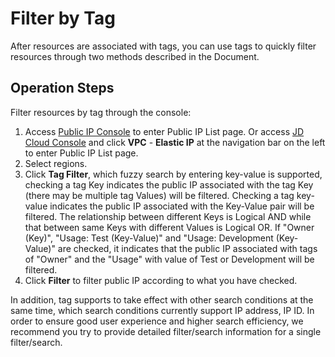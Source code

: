 # Filter by Tag
After resources are associated with tags, you can use tags to quickly filter resources through two methods described in the Document.

## Operation Steps

Filter resources by tag through the console:

1. Access [Public IP Console](https://cns-console.jdcloud.com/host/pip/list) to enter Public IP List page. Or access [JD Cloud Console](https://console.jdcloud.com) and click **VPC** - **Elastic IP** at the navigation bar on the left to enter Public IP List page.
2. Select regions.
3. Click **Tag Filter**, which fuzzy search by entering key-value is supported, checking a tag Key indicates the public IP associated with the tag Key (there may be multiple tag Values) will be filtered. Checking a tag key-value indicates the public IP associated with the Key-Value pair will be filtered. The relationship between different Keys is Logical AND while that between same Keys with different Values is Logical OR. If "Owner (Key)", "Usage: Test (Key-Value)" and "Usage: Development (Key-Value)" are checked, it indicates that the public IP associated with tags of "Owner" and the "Usage" with value of Test or Development will be filtered.
4. Click **Filter** to filter public IP according to what you have checked.

In addition, tag supports to take effect with other search conditions at the same time, which search conditions currently support IP address, IP ID. In order to ensure good user experience and higher search efficiency, we recommend you try to provide detailed filter/search information for a single filter/search.



